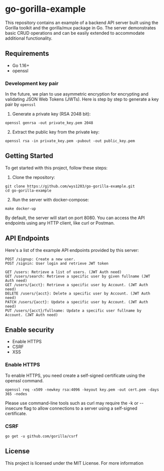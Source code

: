 # go-gorilla-example

This repository contains an example of a backend API server built using the Gorilla toolkit and the gorilla/mux package in Go. The server demonstrates basic CRUD operations and can be easily extended to accommodate additional functionality.

## Requirements

- Go 1.16+
- openssl

### Development key pair

In the future, we plan to use asymmetric encryption for encrypting and validating JSON Web Tokens (JWTs). Here is step by step to generate a key pair by `openssl`

1. Generate a private key (RSA 2048 bit):

```
openssl genrsa -out private_key.pem 2048
```

2. Extract the public key from the private key:

```
openssl rsa -in private_key.pem -pubout -out public_key.pem
```

## Getting Started

To get started with this project, follow these steps:

1. Clone the repository:

```
git clone https://github.com/wys1203/go-gorilla-example.git
cd go-gorilla-example
```

2. Run the server with docker-compose:

```
make docker-up
```

By default, the server will start on port 8080. You can access the API endpoints using any HTTP client, like curl or Postman.

## API Endpoints

Here's a list of the example API endpoints provided by this server:

```
POST /signup: Create a new user.
POST /signin: User login and retrieve JWT token

GET /users: Retrieve a list of users. (JWT Auth need)
GET /users/search: Retrieve a specific user by given fullname (JWT Auth need)
GET /users/{acct}: Retrieve a specific user by Account. (JWT Auth need)
DELETE /users/{acct}: Delete a specific user by Account. (JWT Auth need)
PATCH /users/{acct}: Update a specific user by Account. (JWT Auth need)
PUT /users/{acct}/fullname: Update a specific user fullname by Account. (JWT Auth need)
```

## Enable security

- Enable HTTPS
- CSRF
- XSS

### Enable HTTPS

To enable HTTPS, you need create a self-signed certificate using the openssl command.

```
openssl req -x509 -newkey rsa:4096 -keyout key.pem -out cert.pem -days 365 -nodes
```

Please use command-line tools such as curl may require the -k or --insecure flag to allow connections to a server using a self-signed certificate.

### CSRF

```
go get -u github.com/gorilla/csrf
```

## License

This project is licensed under the MIT License. For more information
